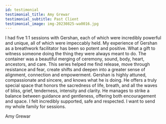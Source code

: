 ```yaml
---
id: testimonial
testimonial_title: Amy Grewar
testimonial_subtitle: Past Client
testimonial_image: img-20230825-wa0016.jpg
---
```

I had five 1:1 sessions with Gershan, each of which were incredibly powerful and unique, all of which were impeccably held. My experience of Gershan as a breathwork facilitator has been so potent and positive. What a gift to witness someone doing the thing they were always meant to do. The container was a beautiful merging of ceremony, sound, body, heart, ancestors, and care. This series helped me find release, move through resistance and fear, create shifts and deepen into a greater sense of alignment, connection and empowerment. Gershan is highly attuned, compassionate and sincere, and knows what he is doing. He offers a truly special space that honors the sacredness of life, breath, and all the waves of bliss, grief, tenderness, intensity and clarity. He manages to strike a balance between guidance and gentleness, offering both encouragement and space. I felt incredibly supported, safe and respected. I want to send my whole family for sessions.

Amy Grewar
